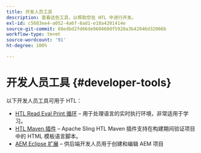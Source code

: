 ```yaml
---
title: 开发人员工具
description: 查看这些工具，以帮助您在 HTL 中进行开发。
exl-id: c5683ee4-a052-4a6f-8ad1-e18a4201414e
source-git-commit: 88edbd2fd66de960460df5928a3b42846d32066b
workflow-type: tm+mt
source-wordcount: '91'
ht-degree: 100%

---
```



# 开发人员工具 {#developer-tools}

以下开发人员工具可用于 HTL：

* [HTL Read Eval Print 循环](https://github.com/adobe/aem-htl-repl) – 用于处理语言的实时执行环境，非常适用于学习。
* [HTL Maven 插件](https://sling.apache.org/components/htl-maven-plugin/) – Apache Sling HTL Maven 插件支持在构建期间验证项目中的 HTML 模板语言脚本。
* [AEM Eclipse 扩展](https://experienceleague.adobe.com/docs/experience-manager-cloud-service/content/implementing/developer-tools/eclipse.html) – 供后端开发人员用于创建和编辑 AEM 项目
